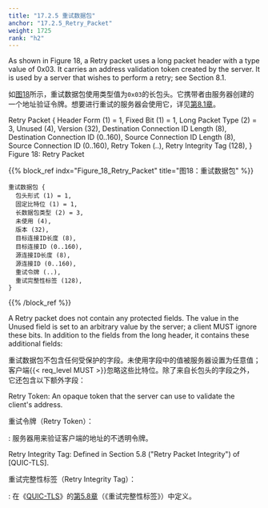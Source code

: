 ```yaml
---
title: "17.2.5 重试数据包"
anchor: "17.2.5_Retry_Packet"
weight: 1725
rank: "h2"
---
```


As shown in Figure 18, a Retry packet uses a long packet header with a type value of 0x03. It carries an address validation token created by the server. It is used by a server that wishes to perform a retry; see Section 8.1.

如[图18](#Figure_18_Retry_Packet)所示，重试数据包使用类型值为`0x03`的长包头。它携带者由服务器创建的一个地址验证令牌。想要进行重试的服务器会使用它，详见[第8.1章]()。

Retry Packet {
Header Form (1) = 1,
Fixed Bit (1) = 1,
Long Packet Type (2) = 3,
Unused (4),
Version (32),
Destination Connection ID Length (8),
Destination Connection ID (0..160),
Source Connection ID Length (8),
Source Connection ID (0..160),
Retry Token (..),
Retry Integrity Tag (128),
}
Figure 18: Retry Packet

{{% block_ref
indx="Figure_18_Retry_Packet"
title="图18：重试数据包" %}}

```
重试数据包 {
  包头形式 (1) = 1,
  固定比特位 (1) = 1,
  长数据包类型 (2) = 3,
  未使用 (4),
  版本 (32),
  目标连接ID长度 (8),
  目标连接ID (0..160),
  源连接ID长度 (8),
  源连接ID (0..160),
  重试令牌 (..),
  重试完整性标签 (128),
}
```

{{% /block_ref %}}

A Retry packet does not contain any protected fields. The value in the Unused field is set to an arbitrary value by the server; a client MUST ignore these bits. In addition to the fields from the long header, it contains these additional fields:

重试数据包不包含任何受保护的字段。未使用字段中的值被服务器设置为任意值；客户端{{< req_level MUST >}}忽略这些比特位。除了来自长包头的字段之外，它还包含以下额外字段：

Retry Token:
An opaque token that the server can use to validate the client's address.

重试令牌（Retry Token）：

:   服务器用来验证客户端的地址的不透明令牌。

Retry Integrity Tag:
Defined in Section 5.8 ("Retry Packet Integrity") of [QUIC-TLS].

重试完整性标签（Retry Integrity Tag）：

:   在《[QUIC-TLS]()》的[第5.8章]()（《重试完整性标签》）中定义。
